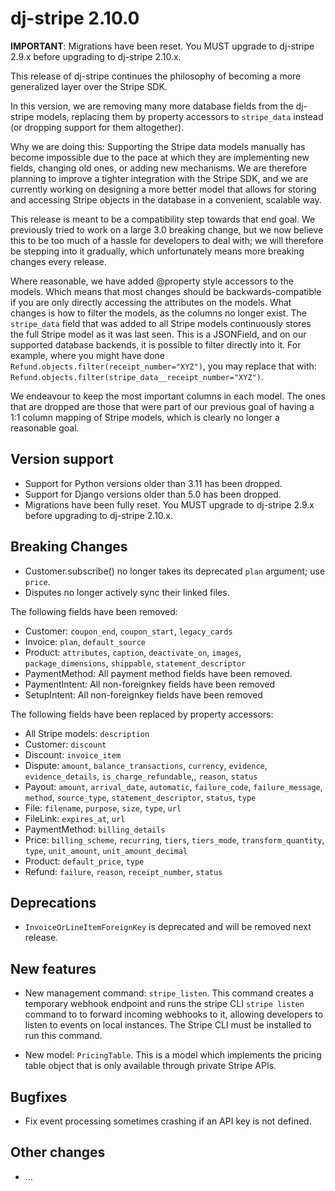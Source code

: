 # dj-stripe 2.10.0

**IMPORTANT**: Migrations have been reset. You MUST upgrade to dj-stripe 2.9.x before
upgrading to dj-stripe 2.10.x.

This release of dj-stripe continues the philosophy of becoming a more generalized
layer over the Stripe SDK.

In this version, we are removing many more database fields from the dj-stripe models,
replacing them by property accessors to `stripe_data` instead (or dropping support for
them altogether).

Why we are doing this: Supporting the Stripe data models manually has become impossible
due to the pace at which they are implementing new fields, changing old ones, or adding
new mechanisms. We are therefore planning to improve a tighter integration with the
Stripe SDK, and we are currently working on designing a more better model that allows
for storing and accessing Stripe objects in the database in a convenient, scalable way.

This release is meant to be a compatibility step towards that end goal. We previously
tried to work on a large 3.0 breaking change, but we now believe this to be too much of
a hassle for developers to deal with; we will therefore be stepping into it gradually,
which unfortunately means more breaking changes every release.

Where reasonable, we have added @property style accessors to the models. Which means
that most changes should be backwards-compatible if you are only directly accessing the
attributes on the models. What changes is how to filter the models, as the columns no
longer exist.
The `stripe_data` field that was added to all Stripe models continuously stores the full
Stripe model as it was last seen. This is a JSONField, and on our supported database
backends, it is possible to filter directly into it. For example, where you might have
done `Refund.objects.filter(receipt_number="XYZ")`, you may replace that with:
`Refund.objects.filter(stripe_data__receipt_number="XYZ")`.

We endeavour to keep the most important columns in each model. The ones that are dropped
are those that were part of our previous goal of having a 1:1 column mapping of Stripe
models, which is clearly no longer a reasonable goal.

## Version support

-   Support for Python versions older than 3.11 has been dropped.
-   Support for Django versions older than 5.0 has been dropped.
-   Migrations have been fully reset. You MUST upgrade to dj-stripe 2.9.x before
    upgrading to dj-stripe 2.10.x.

## Breaking Changes

-   Customer.subscribe() no longer takes its deprecated `plan` argument; use `price`.
-   Disputes no longer actively sync their linked files.

The following fields have been removed:

-   Customer: `coupon_end`, `coupon_start`, `legacy_cards`
-   Invoice: `plan`, `default_source`
-   Product: `attributes`, `caption`, `deactivate_on`, `images`, `package_dimensions`,
    `shippable`, `statement_descriptor`
-   PaymentMethod: All payment method fields have been removed.
-   PaymentIntent: All non-foreignkey fields have been removed
-   SetupIntent: All non-foreignkey fields have been removed

The following fields have been replaced by property accessors:

-   All Stripe models: `description`
-   Customer: `discount`
-   Discount: `invoice_item`
-   Dispute: `amount`, `balance_transactions`, `currency`, `evidence`,
    `evidence_details`, `is_charge_refundable`,, `reason`, `status`
-   Payout: `amount`, `arrival_date`, `automatic`, `failure_code`, `failure_message`,
    `method`, `source_type`, `statement_descriptor`, `status`, `type`
-   File: `filename`, `purpose`, `size`, `type`, `url`
-   FileLink: `expires_at`, `url`
-   PaymentMethod: `billing_details`
-   Price: `billing_scheme`, `recurring`, `tiers`, `tiers_mode`, `transform_quantity`,
    `type`, `unit_amount`, `unit_amount_decimal`
-   Product: `default_price`, `type`
-   Refund: `failure`, `reason`, `receipt_number`, `status`

## Deprecations

-   `InvoiceOrLineItemForeignKey` is deprecated and will be removed next release.

## New features

-   New management command: `stripe_listen`. This command creates a temporary webhook
    endpoint and runs the stripe CLI `stripe listen` command to to forward incoming
    webhooks to it, allowing developers to listen to events on local instances. The
    Stripe CLI must be installed to run this command.

-   New model: `PricingTable`. This is a model which implements the pricing table object
    that is only available through private Stripe APIs.

## Bugfixes

-   Fix event processing sometimes crashing if an API key is not defined.

## Other changes

-   ...
